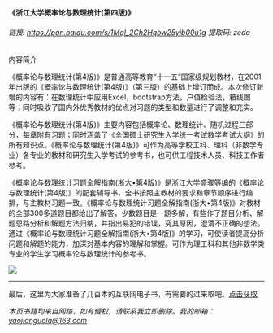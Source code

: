 #### 《浙江大学概率论与数理统计(第四版)》




###### 链接: https://pan.baidu.com/s/1MqI_2Ch2Hqbw25yib00u1g 提取码: zeda

内容简介

 《概率论与数理统计(第4版)》是普通高等教育“十一五”国家级规划教材，在2001年出版的《概率论与数理统计(第4版)》（第三版）的基础上增订而成。本次修订新增的内容有：在数理统计中应用Excel，bootstrap方法，户值检验法，箱线图等；同时吸收了国内外优秀教材的优点对习题的类型和数量进行了调整和充实。

《概率论与数理统计(第4版)》主要内容包括概率论、数理统计、随机过程三部分，每章附有习题；同时涵盖了《全国硕士研究生入学统一考试数学考试大纲》的所有知识点。《概率论与数理统计(第4版)》可作为高等学校工科、理科（非数学专业）各专业的教材和研究生入学考试的参考书，也可供工程技术人员、科技工作者参考。

《概率论与数理统计习题全解指南(浙大•第4版)》是浙江大学盛骤等编的《概率论与数理统计(第4版)》的配套辅导书，全书按照主教材的要求和章节顺序进行编排，与主教材习题一致。《概率论与数理统计习题全解指南(浙大•第4版)》对教材的全部300多道题目都给出了解答，少数题目是一题多解，有些作了题目分析、解题思路分析和解题方法归纳，并指出易犯的错误，究其原因，澄清不正确的想法。通过《概率论与数理统计习题全解指南(浙大•第4版)》的学习，可使读者提高分析问题和解题的能力，加深对基本内容的理解和掌握。可作为理工科和其他非数学类专业的学生学习概率论与数理统计的参考书。



![](https://img2020.cnblogs.com/blog/2193560/202101/2193560-20210104172252514-464372047.png)

***

最后，这里为大家准备了几百本的互联网电子书，有需要的过来取吧。[点击获取](https://mp.weixin.qq.com/s/dFqVQ2qJxvQ0YrIlPISJuw)

*本页书籍均来自网络，如有侵权，请联系我立即删除。我的邮箱：yaojianguolq@163.com*



